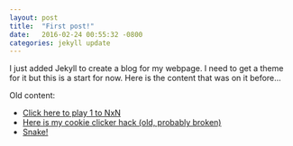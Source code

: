 ```yaml
---
layout: post
title:  "First post!"
date:   2016-02-24 00:55:32 -0800
categories: jekyll update
---
```

I just added Jekyll to create a blog for my webpage. I need to get a theme for it but this is a start for now. Here is the content that was on it before...

Old content:

* [Click here to play 1 to NxN][nxnlink]
* [Here is my cookie clicker hack (old, probably broken)][cclink]
* [Snake!][snakelink]

[nxnlink]: /1toNxN.html
[cclink]: /cookie.html
[snakelink]: /snake/
